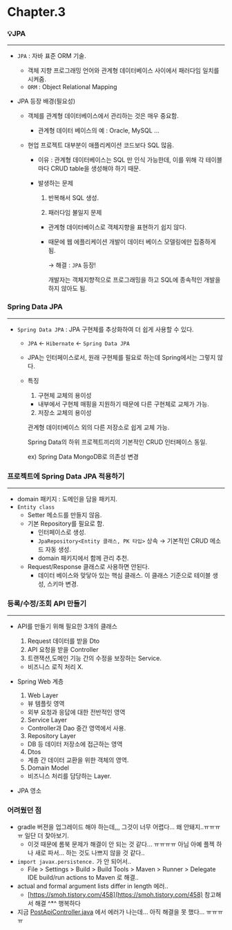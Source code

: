 # Chapter.3

### 💡JPA

---

- `JPA` : 자바 표준 ORM 기술.
  
  - 객체 지향 프로그래밍 언어와 관계형 데이터베이스 사이에서 패러다임 일치를 시켜줌.
  - `ORM` : Object Relational Mapping
- JPA 등장 배경(필요성)
  
  - 객체를 관계형 데이터베이스에서 관리하는 것은 매우 중요함.
    
    - 관계형 데이터 베이스의 예 : Oracle, MySQL …
  - 현업 프로젝트 대부분이 애플리케이션 코드보다 SQL 많음.
    
    - 이유 : 관계형 데이터베이스는 SQL 만 인식 가능한데, 이를 위해 각 테이블마다 CRUD table을 생성해야 하기 때문.
      
    - 발생하는 문제
      
      1. 반복해서 SQL 생성.
        
      2. 패러다임 불일지 문제
        
        - 관계형 데이터베이스로 객체지향을 표현하기 쉽지 않다.
          
        - 때문에 웹 에플리케이션 개발이 데이터 베이스 모델링에만 집중하게 됨.
          
          → 해결 : `JPA` 등장!
          
          개발자는 객체지향적으로 프로그래밍을 하고 SQL에 종속적인 개발을 하지 않아도 됨.
          

### Spring Data JPA

---

- `Spring Data JPA` : JPA 구현체를 추상화하여 더 쉽게 사용할 수 있다.
  
  - `JPA` ← `Hibernate` ← `Spring Data JPA`
    
  - JPA는 인터페이스로서, 원래 구현체를 필요로 하는데 Spring에서는 그렇지 않다.
    
  - 특징
    
    1. 구현체 교체의 용이성
      
      - 내부에서 구현체 매핑을 지원하기 때문에 다른 구현체로 교체가 가능.
    2. 저장소 교체의 용이성
      
      관계형 데이터베이스 외의 다른 저장소로 쉽게 교체 가능.
      
      Spring Data의 하위 프로젝트끼리의 기본적인 CRUD 인터페이스 동일.
      
      ex) Spring Data MongoDB로 의존성 변경
      

### 프로젝트에 Spring Data JPA 적용하기

---

- domain 패키지 : 도메인을 담을 패키지.
- `Entity class`
  - Setter 메소드를 만들지 않음.
  - 기본 Repository를 필요로 함.
    - 인터페이스로 생성.
    - `JpaRepository<Entity 클래스, PK 타입>` 상속 → 기본적인 CRUD 메소드 자동 생성.
    - domain 패키지에서 함께 관리 추천.
  - Request/Response 클래스로 사용하면 안된다.
    - 데이터 베이스와 맞닿아 있는 핵심 클래스. 이 클래스 기준으로 테이블 생성, 스키마 변경.

### 등록/수정/조회 API 만들기

---

- API를 만들기 위해 필요한 3개의 클래스
  
  1. Request 데이터를 받을 Dto
  2. API 요청을 받을 Controller
  3. 트랜잭션,도메인 기능 간의 수정을 보장하는 Service.
    - 비즈니스 로직 처리 X.
- Spring Web 계층
  
  1. Web Layer
    - 뷰 템플릿 영역
    - 외부 요청과 응답에 대한 전반적인 영역
  2. Service Layer
    - Controller과 Dao 중간 영역에서 사용.
  3. Repository Layer
    - DB 등 데이터 저장소에 접근하는 영역
  4. Dtos
    - 계층 간 데이터 교환을 위한 객체의 영역.
  5. Domain Model
    - 비즈니스 처리를 담당하는 Layer.
- JPA 영소
  

### 어려웠던 점

- gradle 버젼을 업그레이드 해야 하는데,,, 그것이 너무 어렵다… 왜 안돼지..ㅠㅠㅠㅠ 일단 더 찾아보기.
  - 이것 때문에 롬북 문제가 해결이 안 되는 것 같다… ㅠㅠㅠㅠ 아님 아예 플젝 하나 새로 파서… 하는 것도 나쁘지 않을 것 같다..
- `import javax.persistence.` 가 안 되어서..
  - File > Settings > Build > Build Tools > Maven > Runner > Delegate IDE build/run actions to Maven 로 해결..
- actual and formal argument lists differ in length 에러..
  - [https://smoh.tistory.com/458](https://smoh.tistory.com/458) 참고해서 해결 ^*^ 행복하다
- 지금 [PostApiController.java](http://PostApiController.java) 에서 에러가 나는데… 아직 해결을 못 했다… ㅠㅠㅠㅠ
